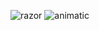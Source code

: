 ![razor](https://64.media.tumblr.com/577da137d3b56baae25bdc6f0420a348/db2d72091633d579-91/s100x200/5b960d1ce2a28cd6f52259e00705fb165363ef0e.pnj) ![animatic](https://64.media.tumblr.com/3aabfe556b3a186fb74ad7effd1af10d/de34f28c78a8987c-d6/s100x200/2c07ea45f7d113f7f67d077e68c9f33d75637648.pnj)
